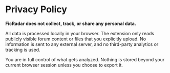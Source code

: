 # Privacy Policy

**FicRadar does not collect, track, or share any personal data.**

All data is processed locally in your browser. The extension only reads publicly visible forum content or files that you explicitly upload. No information is sent to any external server, and no third-party analytics or tracking is used.

You are in full control of what gets analyzed. Nothing is stored beyond your current browser session unless you choose to export it.
